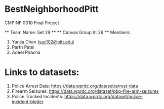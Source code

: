 # BestNeighborhoodPitt
CMPINF 0010 Final Project

** Team Name: Set 29 **
** Canvas Group #: 29 **
Members: 
1. Yanjia Chen (yac102@pitt.edu)
2. Parth Patel 
3. Adeel Piracha

# Links to datasets:
1. Police Arrest Data: https://data.wprdc.org/dataset/arrest-data
2. Firearm Seizures: https://data.wprdc.org/dataset/pbp-fire-arm-seizures
3. Police Tracked Incidents: https://data.wprdc.org/dataset/police-incident-blotter




   
